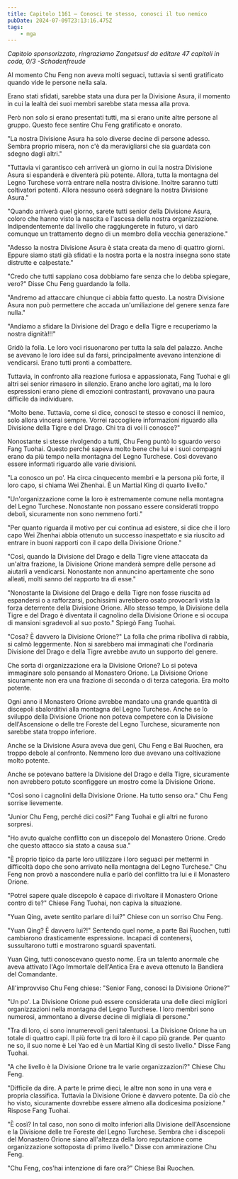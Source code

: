 ```yaml
---
title: Capitolo 1161 – Conosci te stesso, conosci il tuo nemico
pubDate: 2024-07-09T23:13:16.475Z
tags:
    - mga
---
```



<em>Capitolo sponsorizzato, ringraziamo Zangetsus!
da editare
47 capitoli in coda, 0/3
-Schadenfreude</em>


Al momento Chu Feng non aveva molti seguaci, tuttavia si sentì gratificato quando vide le persone nella sala.


Erano stati sfidati, sarebbe stata una dura per la Divisione Asura, il momento in cui la lealtà dei suoi membri sarebbe stata messa alla prova.


Però non solo si erano presentati tutti, ma si erano unite altre persone al gruppo. Questo fece sentire Chu Feng gratificato e onorato.


"La nostra Divisione Asura ha solo diverse decine di persone adesso. Sembra proprio misera, non c'è da meravigliarsi che sia guardata con sdegno dagli altri."


"Tuttavia vi garantisco ceh arriverà un giorno in cui la nostra Divisione Asura si espanderà e diventerà più potente. Allora, tutta la montagna del Legno Turchese vorrà entrare nella nostra divisione. Inoltre saranno tutti coltivatori potenti. Allora nessuno oserà sdegnare la nostra Divisione Asura."


"Quando arriverà quel giorno, sarete tutti senior della Divisione Asura, coloro che hanno visto la nascita e l'ascesa della nostra organizzazione. Indipendentemente dal livello che raggiungerete in futuro, vi darò comunque un trattamento degno di un membro della vecchia generazione."


"Adesso la nostra Divisione Asura è stata creata da meno di quattro giorni. Eppure siamo stati già sfidati e la nostra porta e la nostra insegna sono state distrutte e calpestate."


"Credo che tutti sappiano cosa dobbiamo fare senza che lo debba spiegare, vero?" Disse Chu Feng guardando la folla.


"Andremo ad attaccare chiunque ci abbia fatto questo. La nostra Divisione Asura non può permettere che accada un'umiliazione del genere senza fare nulla."


"Andiamo a sfidare la Divisione del Drago e della Tigre e recuperiamo la nostra dignità!!!"


Gridò la folla. Le loro voci risuonarono per tutta la sala del palazzo. Anche se avevano le loro idee sul da farsi, principalmente avevano intenzione di vendicarsi. Erano tutti pronti a combattere.


Tuttavia, in confronto alla reazione furiosa e appassionata, Fang Tuohai e gli altri sei senior rimasero in silenzio. Erano anche loro agitati, ma le loro espressioni erano piene di emozioni contrastanti, provavano una paura difficile da individuare.


"Molto bene. Tuttavia, come si dice, conosci te stesso e conosci il nemico, solo allora vincerai sempre. Vorrei raccogliere informazioni riguardo alla Divisione della Tigre e del Drago. Chi tra di voi li conosce?"


Nonostante si stesse rivolgendo a tutti, Chu Feng puntò lo sguardo verso Fang Tuohai. Questo perché sapeva molto bene che lui e i suoi compagni erano da più tempo nella montagna del Legno Turchese. Così dovevano essere informati riguardo alle varie divisioni.


"La conosco un po'. Ha circa cinquecento membri e la persona più forte, il loro capo, si chiama Wei Zhenhai. È un Martial King di quarto livello."


"Un'organizzazione come la loro è estremamente comune nella montagna del Legno Turchese. Nonostante non possano essere considerati troppo deboli, sicuramente non sono nemmeno forti."


"Per quanto riguarda il motivo per cui continua ad esistere, si dice che il loro capo Wei Zhenhai abbia ottenuto un successo inaspettato e sia riuscito ad entrare in buoni rapporti con il capo della Divisione Orione."


"Così, quando la Divisione del Drago e della Tigre viene attaccata da un'altra frazione, la Divisione Orione manderà sempre delle persone ad aiutarli a vendicarsi. Nonostante non annuncino apertamente che sono alleati, molti sanno del rapporto tra di esse."


"Nonostante la Divisione del Drago e della Tigre non fosse riuscita ad espandersi o a rafforzarsi, pochissimi avrebbero osato provocarli vista la forza deterrente della Divisione Orione. Allo stesso tempo, la Divisione della Tigre e del Drago è diventata il cagnolino della Divisione Orione e si occupa di mansioni sgradevoli al suo posto." Spiegò Fang Tuohai.


"Cosa? È davvero la Divisione Orione?" La folla che prima ribolliva di rabbia, si calmò leggermente. Non si sarebbero mai immaginati che l'ordinaria Divisione del Drago e della Tigre avrebbe avuto un supporto del genere.


Che sorta di organizzazione era la Divisione Orione? Lo si poteva immaginare solo pensando al Monastero Orione. La Divisione Orione sicuramente non era una frazione di seconda o di terza categoria. Era molto potente.


Ogni anno il Monastero Orione avrebbe mandato una grande quantità di discepoli sbalorditivi alla montagna del Legno Turchese. Anche se lo sviluppo della Divisione Orione non poteva competere con la Divisione dell'Ascensione o delle tre Foreste del Legno Turchese, sicuramente non sarebbe stata troppo inferiore.


Anche se la Divisione Asura aveva due geni, Chu Feng e Bai Ruochen, era troppo debole al confronto. Nemmeno loro due avevano una coltivazione molto potente.


Anche se potevano battere la Divisione del Drago e della Tigre, sicuramente non avrebbero potuto sconfiggere un mostro come la Divisione Orione.


"Così sono i cagnolini della Divisione Orione. Ha tutto senso ora." Chu Feng sorrise lievemente.


"Junior Chu Feng, perché dici così?" Fang Tuohai e gli altri ne furono sorpresi.


"Ho avuto qualche conflitto con un discepolo del Monastero Orione. Credo che questo attacco sia stato a causa sua."


"È proprio tipico da parte loro utilizzare i loro seguaci per mettermi in difficoltà dopo che sono arrivato nella montagna del Legno Turchese." Chu Feng non provò a nascondere nulla e parlò del conflitto tra lui e il Monastero Orione.


"Potrei sapere quale discepolo è capace di rivoltare il Monastero Orione contro di te?" Chiese Fang Tuohai, non capiva la situazione.


"Yuan Qing, avete sentito parlare di lui?" Chiese con un sorriso Chu Feng.


"Yuan Qing? È davvero lui?!" Sentendo quel nome, a parte Bai Ruochen, tutti cambiarono drasticamente espressione. Incapaci di contenersi, sussultarono tutti e mostrarono sguardi spaventati.


Yuan Qing, tutti conoscevano questo nome. Era un talento anormale che aveva attivato l'Ago Immortale dell'Antica Era e aveva ottenuto la Bandiera del Comandante.


All'improvviso Chu Feng chiese: "Senior Fang, conosci la Divisione Orione?"


"Un po'. La Divisione Orione può essere considerata una delle dieci migliori organizzazioni nella montagna del Legno Turchese. I loro membri sono numerosi, ammontano a diverse decine di migliaia di persone."


"Tra di loro, ci sono innumerevoli geni talentuosi. La Divisione Orione ha un totale di quattro capi. Il più forte tra di loro è il capo più grande. Per quanto ne so, il suo nome è Lei Yao ed è un Martial King di sesto livello." Disse Fang Tuohai.


"A che livello è la Divisione Orione tra le varie organizzazioni?" Chiese Chu Feng.


"Difficile da dire. A parte le prime dieci, le altre non sono in una vera e propria classifica. Tuttavia la Divisione Orione è davvero potente. Da ciò che ho visto, sicuramente dovrebbe essere almeno alla dodicesima posizione." Rispose Fang Tuohai.


"È così? In tal caso, non sono di molto inferiori alla Divisione dell'Ascensione e la Divisione delle tre Foreste del Legno Turchese. Sembra che i discepoli del Monastero Orione siano all'altezza della loro reputazione come organizzazione sottoposta di primo livello." Disse con ammirazione Chu Feng.


"Chu Feng, cos'hai intenzione di fare ora?" Chiese Bai Ruochen.
                                


                                




